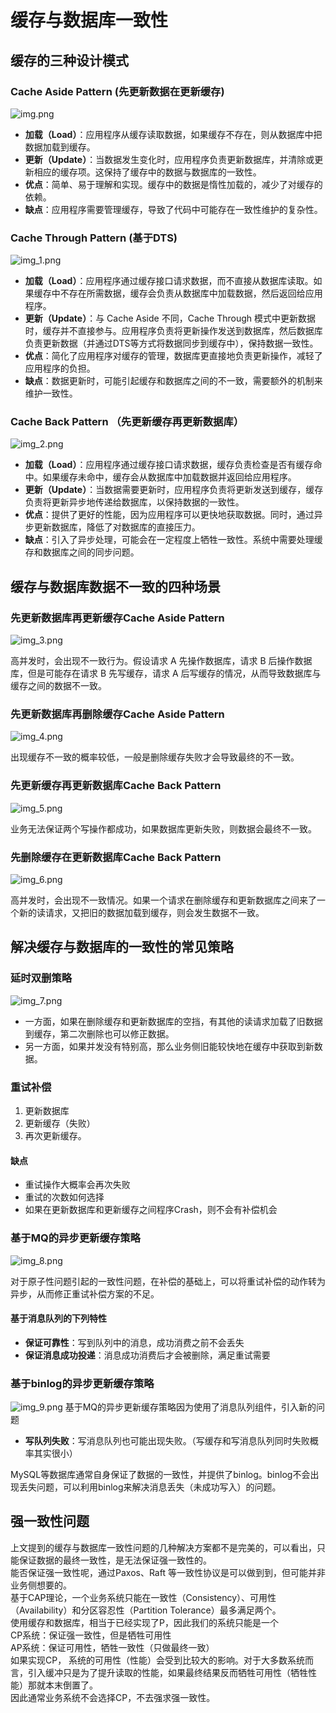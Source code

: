# 缓存与数据库一致性

## 缓存的三种设计模式

### Cache Aside Pattern (先更新数据在更新缓存)
![img.png](img.png)

- **加载（Load）**：应用程序从缓存读取数据，如果缓存不存在，则从数据库中把数据加载到缓存。
- **更新（Update）**：当数据发生变化时，应用程序负责更新数据库，并清除或更新相应的缓存项。这保持了缓存中的数据与数据库的一致性。
- **优点**：简单、易于理解和实现。缓存中的数据是惰性加载的，减少了对缓存的依赖。
- **缺点**：应用程序需要管理缓存，导致了代码中可能存在一致性维护的复杂性。

### Cache Through Pattern (基于DTS)
![img_1.png](img_1.png)

- **加载（Load）**：应用程序通过缓存接口请求数据，而不直接从数据库读取。如果缓存中不存在所需数据，缓存会负责从数据库中加载数据，然后返回给应用程序。
- **更新（Update）**：与 Cache Aside 不同，Cache Through 模式中更新数据时，缓存并不直接参与。应用程序负责将更新操作发送到数据库，然后数据库负责更新数据（并通过DTS等方式将数据同步到缓存中），保持数据一致性。
- **优点**：简化了应用程序对缓存的管理，数据库更直接地负责更新操作，减轻了应用程序的负担。
- **缺点**：数据更新时，可能引起缓存和数据库之间的不一致，需要额外的机制来维护一致性。

### Cache Back Pattern （先更新缓存再更新数据库）
![img_2.png](img_2.png)

- **加载（Load）**：应用程序通过缓存接口请求数据，缓存负责检查是否有缓存命中。如果缓存未命中，缓存会从数据库中加载数据并返回给应用程序。
- **更新（Update）**：当数据需要更新时，应用程序负责将更新发送到缓存，缓存负责将更新异步地传递给数据库，以保持数据的一致性。
- **优点**：提供了更好的性能，因为应用程序可以更快地获取数据。同时，通过异步更新数据库，降低了对数据库的直接压力。
- **缺点**：引入了异步处理，可能会在一定程度上牺牲一致性。系统中需要处理缓存和数据库之间的同步问题。

## 缓存与数据库数据不一致的四种场景

### 先更新数据库再更新缓存Cache Aside Pattern
![img_3.png](img_3.png)

高并发时，会出现不一致行为。假设请求 A 先操作数据库，请求 B 后操作数据库，但是可能存在请求 B 先写缓存，请求 A 后写缓存的情况，从而导致数据库与缓存之间的数据不一致。

### 先更新数据库再删除缓存Cache Aside Pattern
![img_4.png](img_4.png)

出现缓存不一致的概率较低，一般是删除缓存失败才会导致最终的不一致。

### 先更新缓存再更新数据库Cache Back Pattern
![img_5.png](img_5.png)

业务无法保证两个写操作都成功，如果数据库更新失败，则数据会最终不一致。

### 先删除缓存在更新数据库Cache Back Pattern
![img_6.png](img_6.png)

高并发时，会出现不一致情况。如果一个请求在删除缓存和更新数据库之间来了一个新的读请求，又把旧的数据加载到缓存，则会发生数据不一致。

## 解决缓存与数据库的一致性的常见策略

### 延时双删策略
![img_7.png](img_7.png)

- 一方面，如果在删除缓存和更新数据库的空挡，有其他的读请求加载了旧数据到缓存，第二次删除也可以修正数据。  
- 另一方面，如果并发没有特别高，那么业务侧旧能较快地在缓存中获取到新数据。

### 重试补偿
1. 更新数据库
2. 更新缓存（失败）
3. 再次更新缓存。

#### 缺点
- 重试操作大概率会再次失败
- 重试的次数如何选择
- 如果在更新数据库和更新缓存之间程序Crash，则不会有补偿机会

### 基于MQ的异步更新缓存策略
![img_8.png](img_8.png)

对于原子性问题引起的一致性问题，在补偿的基础上，可以将重试补偿的动作转为异步，从而修正重试补偿方案的不足。

#### 基于消息队列的下列特性
- **保证可靠性**：写到队列中的消息，成功消费之前不会丢失
- **保证消息成功投递**：消息成功消费后才会被删除，满足重试需要

### 基于binlog的异步更新缓存策略
![img_9.png](img_9.png)
基于MQ的异步更新缓存策略因为使用了消息队列组件，引入新的问题
- **写队列失败**：写消息队列也可能出现失败。（写缓存和写消息队列同时失败概率其实很小）

MySQL等数据库通常自身保证了数据的一致性，并提供了binlog。binlog不会出现丢失问题，可以利用binlog来解决消息丢失（未成功写入）的问题。

## 强一致性问题
上文提到的缓存与数据库一致性问题的几种解决方案都不是完美的，可以看出，只能保证数据的最终一致性，是无法保证强一致性的。  
能否保证强一致性呢，通过Paxos、Raft 等一致性协议是可以做到到，但可能并非业务侧想要的。  
基于CAP理论，一个业务系统只能在一致性（Consistency）、可用性（Availability）和分区容忍性（Partition Tolerance）最多满足两个。  
使用缓存和数据库，相当于已经实现了P，因此我们的系统只能是一个  
CP系统：保证强一致性，但是牺牲可用性  
AP系统：保证可用性，牺牲一致性（只做最终一致）  
如果实现CP， 系统的可用性（性能）会受到比较大的影响。对于大多数系统而言，引入缓冲只是为了提升读取的性能，如果最终结果反而牺牲可用性（牺牲性能）那就本末倒置了。  
因此通常业务系统不会选择CP，不去强求强一致性。